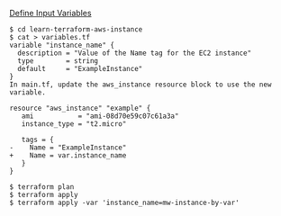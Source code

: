 [Define Input Variables](https://learn.hashicorp.com/tutorials/terraform/aws-variables?in=terraform/aws-get-started)

```commandline
$ cd learn-terraform-aws-instance
$ cat > variables.tf
variable "instance_name" {
  description = "Value of the Name tag for the EC2 instance"
  type        = string
  default     = "ExampleInstance"
}
In main.tf, update the aws_instance resource block to use the new variable.

resource "aws_instance" "example" {
   ami           = "ami-08d70e59c07c61a3a"
   instance_type = "t2.micro"

   tags = {
-    Name = "ExampleInstance"
+    Name = var.instance_name
   }
}
 
$ terraform plan
$ terraform apply
$ terraform apply -var 'instance_name=mw-instance-by-var' 
```